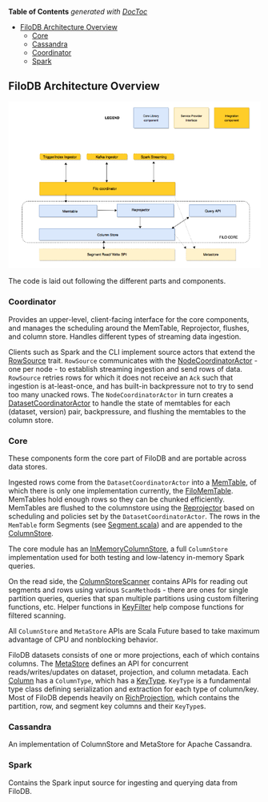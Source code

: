 <!-- START doctoc generated TOC please keep comment here to allow auto update -->
<!-- DON'T EDIT THIS SECTION, INSTEAD RE-RUN doctoc TO UPDATE -->
**Table of Contents**  *generated with [DocToc](https://github.com/thlorenz/doctoc)*

- [FiloDB Architecture Overview](#filodb-architecture-overview)
  - [Core](#core)
  - [Cassandra](#cassandra)
  - [Coordinator](#coordinator)
  - [Spark](#spark)

<!-- END doctoc generated TOC please keep comment here to allow auto update -->

## FiloDB Architecture Overview

![FiloDB Architecture](filodb_architecture.png)

The code is laid out following the different parts and components.

### Coordinator

Provides an upper-level, client-facing interface for the core components, and manages the scheduling around the MemTable, Reprojector, flushes, and column store.  Handles different types of streaming data ingestion.

Clients such as Spark and the CLI implement source actors that extend the [RowSource](coordinator/src/main/scala/filodb.coordinator/RowSource.scala) trait. `RowSource` communicates with the [NodeCoordinatorActor](coordinator/src/main/scala/filodb.coordinator/NodeCoordinatorActor.scala) - one per node - to establish streaming ingestion and send rows of data.  `RowSource` retries rows for which it does not receive an `Ack` such that ingestion is at-least-once, and has built-in backpressure not to try to send too many unacked rows. The `NodeCoordinatorActor` in turn creates a [DatasetCoordinatorActor](coordinator/src/main/scala/filodb.coordinator/DatasetCoordinatorActor.scala) to handle the state of memtables for each (dataset, version) pair, backpressure, and flushing the memtables to the column store.

### Core

These components form the core part of FiloDB and are portable across data stores.

Ingested rows come from the `DatasetCoordinatorActor` into a [MemTable](core/src/main/scala/filodb.core/reprojector/MemTable.scala), of which there is only one implementation currently, the [FiloMemTable](core/src/main/scala/filodb.core/reprojector/FiloMemTable.scala).  MemTables hold enough rows so they can be chunked efficiently.  MemTables are flushed to the columnstore using the [Reprojector](core/src/main/scala/filodb.core/reprojector/Reprojector.scala) based on scheduling and policies set by the `DatasetCoordinatorActor`.  The rows in the `MemTable` form Segments (see [Segment.scala](core/src/main/scala/filodb.core/store/Segment.scala)) and are appended to the [ColumnStore](core/src/main/scala/filodb.core/store/ColumnStore).

The core module has an [InMemoryColumnStore](core/src/main/scala/filodb.core/store/InMemoryColumnStore.scala), a full `ColumnStore` implementation used for both testing and low-latency in-memory Spark queries.

On the read side, the [ColumnStoreScanner](core/src/main/scala/filodb.core/store/ColumnStoreScanner.scala) contains APIs for reading out segments and rows using various `ScanMethod`s - there are ones for single partition queries, queries that span multiple partitions using custom filtering functions, etc.  Helper functions in [KeyFilter](core/src/main/scala/filodb.core/query/KeyFilter.scala) help compose functions for filtered scanning.

All `ColumnStore` and `MetaStore` APIs are Scala Future based to take maximum advantage of CPU and nonblocking behavior.

FiloDB datasets consists of one or more projections, each of which contains columns.  The [MetaStore](core/src/main/scala/filodb.core/store/MetaStore.scala) defines an API for concurrent reads/writes/updates on dataset, projection, and column metadata.  Each [Column](core/src/main/scala/filodb.core/metadata/Column.scala) has a `ColumnType`, which has a [KeyType](core/src/main/scala/filodb.core/metadata/KeyType.scala).  `KeyType` is a fundamental type class defining serialization and extraction for each type of column/key.  Most of FiloDB depends heavily on [RichProjection](core/src/main/scala/filodb.core/metadata/Projection.scala), which contains the partition, row, and segment key columns and their `KeyType`s.

### Cassandra

An implementation of ColumnStore and MetaStore for Apache Cassandra.

### Spark

Contains the Spark input source for ingesting and querying data from FiloDB.
